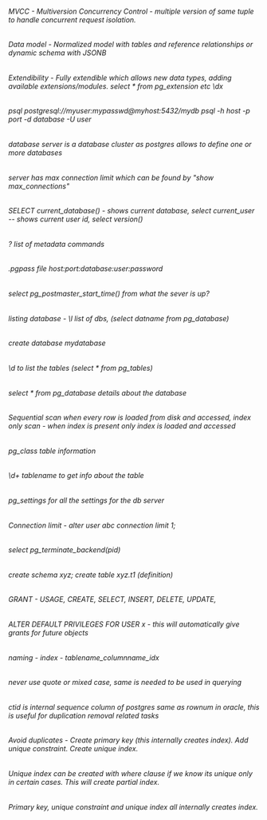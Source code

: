 ###### MVCC - Multiversion Concurrency Control - multiple version of same tuple to handle concurrent request isolation.
###### Data model - Normalized model with tables and reference relationships or dynamic schema with JSONB
###### Extendibility - Fully extendible which allows new data types, adding available extensions/modules. select * from pg_extension etc \dx
###### psql postgresql://myuser:mypasswd@myhost:5432/mydb   psql -h host -p port -d database -U user 
###### database server is a database cluster as postgres allows to define one or more databases
###### server has max connection limit which can be found by "show max_connections"
###### SELECT current_database() - shows current database, select current_user -- shows current user id, select version()
###### \? list of metadata commands 
###### .pgpass file host:port:database:user:password
###### select pg_postmaster_start_time() from what the sever is up?
###### listing database - \l list of dbs, (select datname from pg_database)
###### create database mydatabase
###### \d to list the tables (select * from pg_tables)
###### select * from pg_database details about the database
###### Sequential scan when every row is loaded from disk and accessed, index only scan - when index is present only index is loaded and accessed
###### pg_class table information 
###### \d+ tablename to get info about the table
###### pg_settings for all the settings for the db server
###### Connection limit - alter user abc connection limit 1;
###### select pg_terminate_backend(pid)
###### create schema xyz; create table xyz.t1 (definition)
###### GRANT - USAGE, CREATE, SELECT, INSERT, DELETE, UPDATE, 
###### ALTER DEFAULT PRIVILEGES FOR USER x - this will automatically give grants for future objects
###### naming - index - tablename_columnname_idx
###### never use quote or mixed case, same is needed to be used in querying
###### ctid is internal sequence column of postgres same as rownum in oracle, this is useful for duplication removal related tasks
###### Avoid duplicates - Create primary key (this internally creates index). Add unique constraint. Create unique index.
###### Unique index can be created with where clause if we know its unique only in certain cases. This will create partial index.
###### Primary key, unique constraint and unique index all internally creates index.
######
